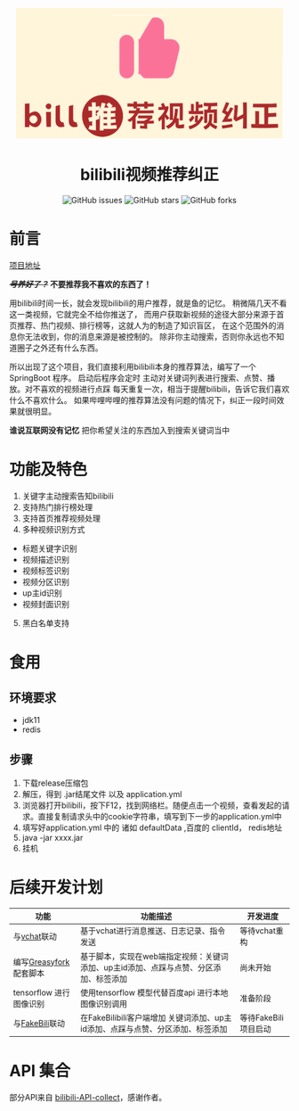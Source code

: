 

<p align="center">
    <img src="./assets/img/logo.png" width="480" height="235">
</p>
<h1 align="center">bilibili视频推荐纠正</h1>
<p align="center">
    <a href="https://github.com/cctyl/BiliRecommBehaviorCorrection/issues" style="text-decoration:none">
        <img src="https://img.shields.io/github/issues/cctyl/BiliRecommBehaviorCorrection.svg" alt="GitHub issues"/>
    </a>
    <a href="https://github.com/cctyl/BiliRecommBehaviorCorrection/stargazers" style="text-decoration:none" >
        <img src="https://img.shields.io/github/stars/cctyl/BiliRecommBehaviorCorrection.svg" alt="GitHub stars"/>
    </a>
    <a href="https://github.com/cctyl/BiliRecommBehaviorCorrection/network" style="text-decoration:none" >
        <img src="https://img.shields.io/github/forks/cctyl/BiliRecommBehaviorCorrection.svg" alt="GitHub forks"/>
    </a>
</p>

# 前言
[项目地址](https://github.com/cctyl/BiliRecommBehaviorCorrection) 

***~~号养好了？~~* 不要推荐我不喜欢的东西了！**

用bilibili时间一长，就会发现bilibili的用户推荐，就是鱼的记忆。
稍微隔几天不看这一类视频，它就完全不给你推送了，
而用户获取新视频的途径大部分来源于首页推荐、热门视频、排行榜等，这就人为的制造了知识盲区，
在这个范围外的消息你无法收到，你的消息来源是被控制的。
除非你主动搜索，否则你永远也不知道圈子之外还有什么东西。

所以出现了这个项目，我们直接利用bilibili本身的推荐算法，编写了一个SpringBoot 程序。
启动后程序会定时 主动对关键词列表进行搜索、点赞、播放。对不喜欢的视频进行点踩
每天重复一次，相当于提醒bilibili，告诉它我们喜欢什么不喜欢什么。
如果哔哩哔哩的推荐算法没有问题的情况下，纠正一段时间效果就很明显。


**谁说互联网没有记忆**
把你希望关注的东西加入到搜索关键词当中
# 功能及特色
1. 关键字主动搜索告知bilibili
2. 支持热门排行榜处理
3. 支持首页推荐视频处理
4. 多种视频识别方式
- 标题关键字识别
- 视频描述识别
- 视频标签识别
- 视频分区识别
- up主id识别
- 视频封面识别
5. 黑白名单支持

# 食用
## 环境要求
- jdk11
- redis

## 步骤
1. 下载release压缩包
2. 解压，得到 .jar结尾文件 以及 application.yml
3. 浏览器打开bilibili，按下F12，找到网络栏。随便点击一个视频，查看发起的请求。直接复制请求头中的cookie字符串，填写到下一步的application.yml中
4. 填写好application.yml 中的 诸如 defaultData ,百度的 clientId， redis地址
5. java -jar xxxx.jar
6. 挂机


# 后续开发计划
功能    |  功能描述 |  开发进度 
-------- | --------- | -----
 与[vchat](https://github.com/cctyl/v_chat)联动 | 基于vchat进行消息推送、日志记录、指令发送 | 等待vchat重构
编写[Greasyfork](https://greasyfork.org/zh-CN/users/416601-cctyl  ) 配套脚本| 基于脚本，实现在web端指定视频：关键词添加、up主id添加、点踩与点赞、分区添加、标签添加 | 尚未开始
tensorflow 进行图像识别  | 使用tensorflow 模型代替百度api 进行本地图像识别调用 | 准备阶段
与[FakeBili](https://github.com/cctyl/FakeBiliBili)联动 | 在FakeBilibili客户端增加 关键词添加、up主id添加、点踩与点赞、分区添加、标签添加 | 等待FakeBili项目启动



# API 集合
部分API来自 [bilibili-API-collect](https://github.com/SocialSisterYi/bilibili-API-collect/)，感谢作者。